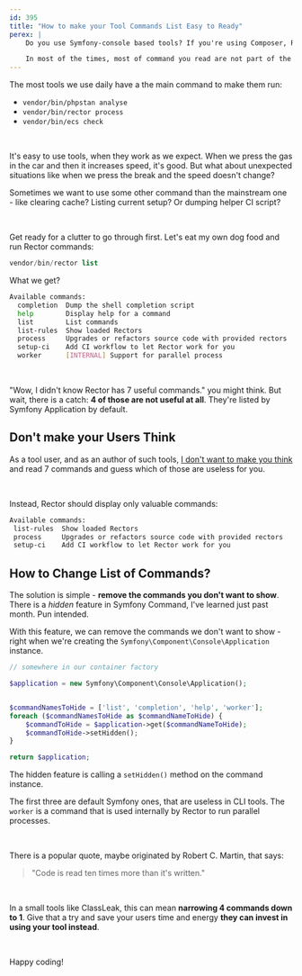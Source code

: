 ```yaml
---
id: 395
title: "How to make your Tool Commands List Easy to Ready"
perex: |
    Do you use Symfony-console based tools? If you're using Composer, Rector, PHPSpec, PHPStan, ECS or [Class Leak](https://github.com/TomasVotruba/class-leak), you probably know the long list of commands you can use.

    In most of the times, most of command you read are not part of the real package. Do we really need them?
---
```


The most tools we use daily have a the main command to make them run:

* `vendor/bin/phpstan analyse`
* `vendor/bin/rector process`
* `vendor/bin/ecs check`

<br>

It's easy to use tools, when they work as we expect. When we press the gas in the car and then it increases speed, it's good. But what about unexpected situations like when we press the break and the speed doesn't change?

Sometimes we want to use some other command than the mainstream one - like clearing cache? Listing current setup? Or dumping helper CI script?

<br>

Get ready for a clutter to go through first. Let's eat my own dog food and run Rector commands:

```php
vendor/bin/rector list
````

What we get?

```bash
Available commands:
  completion  Dump the shell completion script
  help        Display help for a command
  list        List commands
  list-rules  Show loaded Rectors
  process     Upgrades or refactors source code with provided rectors
  setup-ci    Add CI workflow to let Rector work for you
  worker      [INTERNAL] Support for parallel process
```

<br>

"Wow, I didn't know Rector has 7 useful commands." you might think. But wait, there is a catch: **4 of those are not useful at all**. They're listed by Symfony Application by default.

## Don't make your Users Think

As a tool user, and as an author of such tools, [I don't want to make you think](https://sensible.com/dont-make-me-think/) and read 7 commands and guess which of those are useless for you.

<br>

Instead, Rector should display only valuable commands:

```bash
Available commands:
 list-rules  Show loaded Rectors
 process     Upgrades or refactors source code with provided rectors
 setup-ci    Add CI workflow to let Rector work for you
```

## How to Change List of Commands?

The solution is simple - **remove the commands you don't want to show**. There is a *hidden* feature in Symfony Command, I've learned just past month. Pun intended.

With this feature, we can remove the commands we don't want to show - right when we're creating the `Symfony\Component\Console\Application` instance.

```php
// somewhere in our container factory

$application = new Symfony\Component\Console\Application();


$commandNamesToHide = ['list', 'completion', 'help', 'worker'];
foreach ($commandNamesToHide as $commandNameToHide) {
    $commandToHide = $application->get($commandNameToHide);
    $commandToHide->setHidden();
}

return $application;
```


The hidden feature is calling a `setHidden()` method on the command instance.

The first three are default Symfony ones, that are useless in CLI tools. The `worker` is a command that is used internally by Rector to run parallel processes.

<br>

There is a popular quote, maybe originated by Robert C. Martin, that says:

<blockquote class="blockquote text-center mt-5 mb-4">
"Code is read ten times more than it's written."
</blockquote>

<br>

In a small tools like ClassLeak, this can mean **narrowing 4 commands down to 1**. Give that a try and save your users time and energy **they can invest in using your tool instead**.

<br>

Happy coding!




